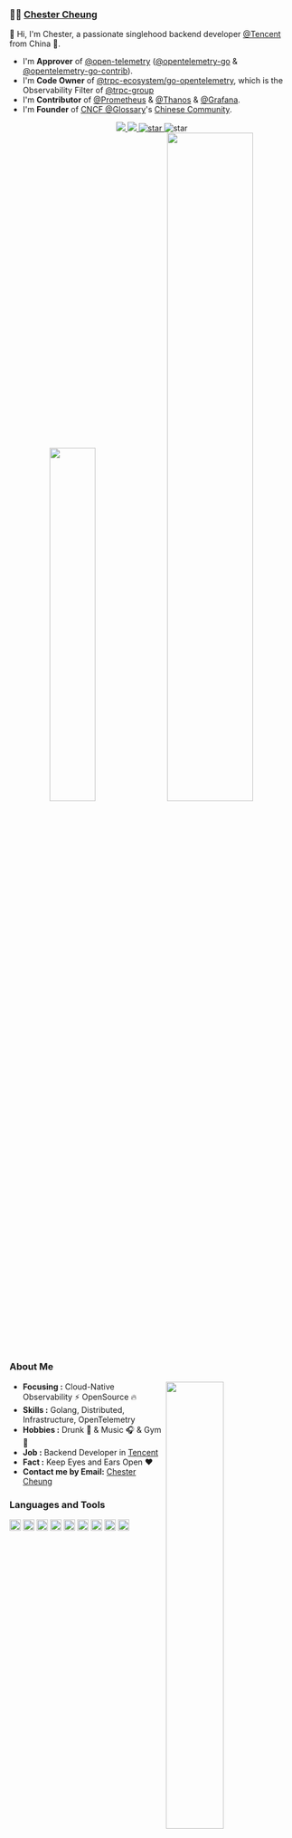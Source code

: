 ###  :man_technologist:  [Chester Cheung](https://hanyuancheung.github.io)

👋 Hi, I'm Chester, a passionate singlehood backend developer [@Tencent](https://github.com/tencent) from China 🚀.

- I'm **Approver** of [@open-telemetry](https://github.com/open-telemetry) ([@opentelemetry-go](https://github.com/open-telemetry/opentelemetry-go) & [@opentelemetry-go-contrib](https://github.com/open-telemetry/opentelemetry-go-contrib)).
- I'm **Code Owner** of [@trpc-ecosystem/go-opentelemetry](https://github.com/trpc-ecosystem/go-opentelemetry), which is the Observability Filter of [@trpc-group](https://github.com/trpc-group)
- I'm **Contributor** of [@Prometheus](https://github.com/prometheus) & [@Thanos](https://github.com/thanos-io/thanos/) & [@Grafana](https://github.com/grafana/grafana).
- I'm **Founder** of [CNCF @Glossary](https://github.com/cncf/glossary)'s [Chinese Community](https://glossary.cncf.io/zh-cn/).

<div align="center">
  <a title="github" target="_blank" href="https://github.com/Achuan-2">
    <img src="https://img.shields.io/badge/dynamic/json?label=GitHub&suffix=%20followers&query=%24.data.totalSubs&url=https%3A%2F%2Fapi.spencerwoo.com%2Fsubstats%2F%3Fsource%3Dgithub%26queryKey%3Dhanyuancheung&labelColor=282c34&color=353940&logo=github&longCache=true" >
  </a>
  <a href="mailto:cheung.zhy.csu@gmail.com">
    <img src="https://img.shields.io/badge/-Gmail-c14438?style=flat&logo=Gmail&logoColor=white"">
  </a>
  <a href="https://www.zhihu.com/people/la-la-la-la-la-la-la-ji-9">
    <img src="https://img.shields.io/badge/-ZhiHuer-blue?style=flat&logo=zhihu&logoColor=white" alt="star">
  </a>
    <img src="https://komarev.com/ghpvc/?username=hanyuancheung&color=green" alt="star">
</div>

<div align="center">
    <img width="40%" src="https://github-readme-streak-stats.herokuapp.com/?user=hanyuancheung" />
    <img width="55%" src="https://github-profile-summary-cards.vercel.app/api/cards/profile-details?username=hanyuancheung&theme=github">
</div>

### About Me

<div>
<img width="45%" align="right" src="https://github-readme-stats.vercel.app/api?username=hanyuancheung&show_icons=true&theme=dark&bg_color=30,e96443,904e95&title_color=fff&text_color=fff" />
</div>

-  **Focusing :** Cloud-Native Observability :zap: OpenSource :fire: 
-  **Skills :** Golang, Distributed, Infrastructure, OpenTelemetry
-  **Hobbies :** Drunk :beers: & Music :headphones: & Gym :muscle:
-  **Job :** Backend Developer in [Tencent](https://github.com/tencent)
-  **Fact :** Keep Eyes and Ears Open :heart:
-  **Contact me by Email:** [Chester Cheung](mailto:cheung.zhy.csu@gmail.com)

### Languages and Tools

<code><img height="20" src="https://img.shields.io/badge/-cncf-05122A?style=flat&logo=cncf"></code>
<code><img height="20" src="https://img.shields.io/badge/-openai-05122A?style=flat&logo=openai"></code>
<code><img height="20" src="https://img.shields.io/badge/-prometheus-05122A?style=flat&logo=prometheus"></code>
<code><img height="20" src="https://img.shields.io/badge/-grafana-05122A?style=flat&logo=grafana"></code>
<code><img height="20" src="https://img.shields.io/badge/-golang-05122A?style=flat&logo=go"></code>
<code><img height="20" src="https://img.shields.io/badge/-rust-05122A?style=flat&logo=rust"></code>
<code><img height="20" src="https://img.shields.io/badge/-opentelemetry-05122A?style=flat&logo=opentelemetry"></code>
<code><img height="20" src="https://img.shields.io/badge/-redis-05122A?style=flat&logo=redis"></code>
<code><img height="20" src="https://img.shields.io/badge/-Python-05122A?style=flat&logo=python"></code>
